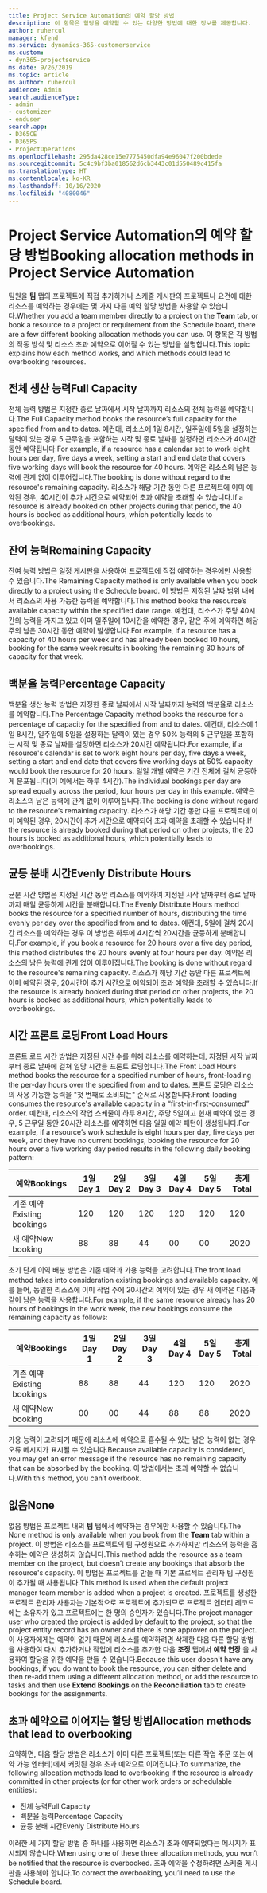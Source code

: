 ```yaml
---
title: Project Service Automation의 예약 할당 방법
description: 이 항목은 할당을 예약할 수 있는 다양한 방법에 대한 정보를 제공합니다.
author: ruhercul
manager: kfend
ms.service: dynamics-365-customerservice
ms.custom:
- dyn365-projectservice
ms.date: 9/26/2019
ms.topic: article
ms.author: ruhercul
audience: Admin
search.audienceType:
- admin
- customizer
- enduser
search.app:
- D365CE
- D365PS
- ProjectOperations
ms.openlocfilehash: 295da428ce15e7775450dfa94e96047f200bdede
ms.sourcegitcommit: 5c4c9bf3ba018562d6cb3443c01d550489c415fa
ms.translationtype: HT
ms.contentlocale: ko-KR
ms.lasthandoff: 10/16/2020
ms.locfileid: "4080046"
---
```

# <a name="booking-allocation-methods-in-project-service-automation"></a><span data-ttu-id="47151-103">Project Service Automation의 예약 할당 방법</span><span class="sxs-lookup"><span data-stu-id="47151-103">Booking allocation methods in Project Service Automation</span></span>

<span data-ttu-id="47151-104">팀원을 **팀** 탭의 프로젝트에 직접 추가하거나 스케줄 게시판의 프로젝트나 요건에 대한 리소스를 예약하는 경우에는 몇 가지 다른 예약 할당 방법을 사용할 수 있습니다.</span><span class="sxs-lookup"><span data-stu-id="47151-104">Whether you add a team member directly to a project on the **Team** tab, or book a resource to a project or requirement from the Schedule board, there are a few different booking allocation methods you can use.</span></span> <span data-ttu-id="47151-105">이 항목은 각 방법의 작동 방식 및 리소스 초과 예약으로 이어질 수 있는 방법을 설명합니다.</span><span class="sxs-lookup"><span data-stu-id="47151-105">This topic explains how each method works, and which methods could lead to overbooking resources.</span></span>

## <a name="full-capacity"></a><span data-ttu-id="47151-106">전체 생산 능력</span><span class="sxs-lookup"><span data-stu-id="47151-106">Full Capacity</span></span> 
<span data-ttu-id="47151-107">전체 능력 방법은 지정한 종료 날짜에서 시작 날짜까지 리소스의 전체 능력을 예약합니다.</span><span class="sxs-lookup"><span data-stu-id="47151-107">The Full Capacity method books the resource’s full capacity for the specified from and to dates.</span></span> <span data-ttu-id="47151-108">예컨대, 리소스에 1일 8시간, 일주일에 5일을 설정하는 달력이 있는 경우 5 근무일을 포함하는 시작 및 종료 날짜를 설정하면 리소스가 40시간 동안 예약됩니다.</span><span class="sxs-lookup"><span data-stu-id="47151-108">For example, if a resource has a calendar set to work eight hours per day, five days a week, setting a start and end date that covers five working days will book the resource for 40 hours.</span></span> <span data-ttu-id="47151-109">예약은 리소스의 남은 능력에 관계 없이 이루어집니다.</span><span class="sxs-lookup"><span data-stu-id="47151-109">The booking is done without regard to the resource's remaining capacity.</span></span> <span data-ttu-id="47151-110">리소스가 해당 기간 동안 다른 프로젝트에 이미 예약된 경우, 40시간이 추가 시간으로 예약되어 초과 예약을 초래할 수 있습니다.</span><span class="sxs-lookup"><span data-stu-id="47151-110">If a resource is already booked on other projects during that period, the 40 hours is booked as additional hours, which potentially leads to overbookings.</span></span>

## <a name="remaining-capacity"></a><span data-ttu-id="47151-111">잔여 능력</span><span class="sxs-lookup"><span data-stu-id="47151-111">Remaining Capacity</span></span>
<span data-ttu-id="47151-112">잔여 능력 방법은 일정 게시판을 사용하여 프로젝트에 직접 예약하는 경우에만 사용할 수 있습니다.</span><span class="sxs-lookup"><span data-stu-id="47151-112">The Remaining Capacity method is only available when you book directly to a project using the Schedule board.</span></span> <span data-ttu-id="47151-113">이 방법은 지정된 날짜 범위 내에서 리소스의 사용 가능한 능력을 예약합니다.</span><span class="sxs-lookup"><span data-stu-id="47151-113">This method books the resource’s available capacity within the specified date range.</span></span> <span data-ttu-id="47151-114">예컨대, 리소스가 주당 40시간의 능력을 가지고 있고 이미 일주일에 10시간을 예약한 경우, 같은 주에 예약하면 해당 주의 남은 30시간 동안 예약이 발생합니다.</span><span class="sxs-lookup"><span data-stu-id="47151-114">For example, if a resource has a capacity of 40 hours per week and has already been booked 10 hours, booking for the same week results in booking the remaining 30 hours of capacity for that week.</span></span>

## <a name="percentage-capacity"></a><span data-ttu-id="47151-115">백분율 능력</span><span class="sxs-lookup"><span data-stu-id="47151-115">Percentage Capacity</span></span>
<span data-ttu-id="47151-116">백분율 생산 능력 방법은 지정한 종료 날짜에서 시작 날짜까지 능력의 백분율로 리소스를 예약합니다.</span><span class="sxs-lookup"><span data-stu-id="47151-116">The Percentage Capacity method books the resource for a percentage of capacity for the specified from and to dates.</span></span> <span data-ttu-id="47151-117">예컨대, 리소스에 1일 8시간, 일주일에 5일을 설정하는 달력이 있는 경우 50% 능력의 5 근무일을 포함하는 시작 및 종료 날짜를 설정하면 리소스가 20시간 예약됩니다.</span><span class="sxs-lookup"><span data-stu-id="47151-117">For example, if a resource's calendar is set to work eight hours per day, five days a week, setting a start and end date that covers five working days at 50% capacity would book the resource for 20 hours.</span></span> <span data-ttu-id="47151-118">일일 개별 예약은 기간 전체에 걸쳐 균등하게 분포됩니다(이 예에서는 하루 4시간).</span><span class="sxs-lookup"><span data-stu-id="47151-118">The individual bookings per day are spread equally across the period, four hours per day in this example.</span></span> <span data-ttu-id="47151-119">예약은 리소스의 남은 능력에 관계 없이 이루어집니다.</span><span class="sxs-lookup"><span data-stu-id="47151-119">The booking is done without regard to the resource’s remaining capacity.</span></span> <span data-ttu-id="47151-120">리소스가 해당 기간 동안 다른 프로젝트에 이미 예약된 경우, 20시간이 추가 시간으로 예약되어 초과 예약을 초래할 수 있습니다.</span><span class="sxs-lookup"><span data-stu-id="47151-120">If the resource is already booked during that period on other projects, the 20 hours is booked as additional hours, which potentially leads to overbookings.</span></span>

## <a name="evenly-distribute-hours"></a><span data-ttu-id="47151-121">균등 분배 시간</span><span class="sxs-lookup"><span data-stu-id="47151-121">Evenly Distribute Hours</span></span>
<span data-ttu-id="47151-122">균분 시간 방법은 지정된 시간 동안 리소스를 예약하여 지정된 시작 날짜부터 종료 날짜까지 매일 균등하게 시간을 분배합니다.</span><span class="sxs-lookup"><span data-stu-id="47151-122">The Evenly Distribute Hours method books the resource for a specified number of hours, distributing the time evenly per day over the specified from and to dates.</span></span> <span data-ttu-id="47151-123">예컨대, 5일에 걸쳐 20시간 리소스를 예약하는 경우 이 방법은 하루에 4시간씩 20시간을 균등하게 분배합니다.</span><span class="sxs-lookup"><span data-stu-id="47151-123">For example, if you book a resource for 20 hours over a five day period, this method distributes the 20 hours evenly at four hours per day.</span></span> <span data-ttu-id="47151-124">예약은 리소스의 남은 능력에 관계 없이 이루어집니다.</span><span class="sxs-lookup"><span data-stu-id="47151-124">The booking is done without regard to the resource's remaining capacity.</span></span> <span data-ttu-id="47151-125">리소스가 해당 기간 동안 다른 프로젝트에 이미 예약된 경우, 20시간이 추가 시간으로 예약되어 초과 예약을 초래할 수 있습니다.</span><span class="sxs-lookup"><span data-stu-id="47151-125">If the resource is already booked during that period on other projects, the 20 hours is booked as additional hours, which potentially leads to overbookings.</span></span>

## <a name="front-load-hours"></a><span data-ttu-id="47151-126">시간 프론트 로딩</span><span class="sxs-lookup"><span data-stu-id="47151-126">Front Load Hours</span></span>
<span data-ttu-id="47151-127">프론트 로드 시간 방법은 지정된 시간 수를 위해 리소스를 예약하는데, 지정된 시작 날짜부터 종료 날짜에 걸쳐 일당 시간을 프론트 로딩합니다.</span><span class="sxs-lookup"><span data-stu-id="47151-127">The Front Load Hours method books the resource for a specified number of hours, front-loading the per-day hours over the specified from and to dates.</span></span> <span data-ttu-id="47151-128">프론트 로딩은 리소스의 사용 가능한 능력을 "첫 번째로 소비되는" 순서로 사용합니다.</span><span class="sxs-lookup"><span data-stu-id="47151-128">Front-loading consumes the resource's available capacity in a “first-in-first-consumed” order.</span></span> <span data-ttu-id="47151-129">예컨대, 리소스의 작업 스케줄이 하루 8시간, 주당 5일이고 현재 예약이 없는 경우, 5 근무일 동안 20시간 리소스를 예약하면 다음 일일 예약 패턴이 생성됩니다.</span><span class="sxs-lookup"><span data-stu-id="47151-129">For example, if a resource’s work schedule is eight hours per day, five days per week, and they have no current bookings, booking the resource for 20 hours over a five working day period results in the following daily booking pattern:</span></span> 

|         <span data-ttu-id="47151-130">예약</span><span class="sxs-lookup"><span data-stu-id="47151-130">Bookings</span></span>          |    <span data-ttu-id="47151-131">1일</span><span class="sxs-lookup"><span data-stu-id="47151-131">Day 1</span></span>    |    <span data-ttu-id="47151-132">2일</span><span class="sxs-lookup"><span data-stu-id="47151-132">Day 2</span></span>    |    <span data-ttu-id="47151-133">3일</span><span class="sxs-lookup"><span data-stu-id="47151-133">Day 3</span></span>    |    <span data-ttu-id="47151-134">4일</span><span class="sxs-lookup"><span data-stu-id="47151-134">Day 4</span></span>    |    <span data-ttu-id="47151-135">5일</span><span class="sxs-lookup"><span data-stu-id="47151-135">Day 5</span></span>    |    <span data-ttu-id="47151-136">총계</span><span class="sxs-lookup"><span data-stu-id="47151-136">Total</span></span>    |
|---------------------------|-------------|-------------|-------------|-------------|-------------|-------------|
|    <span data-ttu-id="47151-137">기존 예약</span><span class="sxs-lookup"><span data-stu-id="47151-137">Existing   bookings</span></span>    |    <span data-ttu-id="47151-138">12</span><span class="sxs-lookup"><span data-stu-id="47151-138">0</span></span>        |    <span data-ttu-id="47151-139">12</span><span class="sxs-lookup"><span data-stu-id="47151-139">0</span></span>        |    <span data-ttu-id="47151-140">12</span><span class="sxs-lookup"><span data-stu-id="47151-140">0</span></span>        |    <span data-ttu-id="47151-141">12</span><span class="sxs-lookup"><span data-stu-id="47151-141">0</span></span>        |    <span data-ttu-id="47151-142">12</span><span class="sxs-lookup"><span data-stu-id="47151-142">0</span></span>        |    <span data-ttu-id="47151-143">12</span><span class="sxs-lookup"><span data-stu-id="47151-143">0</span></span>        |
|    <span data-ttu-id="47151-144">새 예약</span><span class="sxs-lookup"><span data-stu-id="47151-144">New   booking</span></span>          |    <span data-ttu-id="47151-145">8</span><span class="sxs-lookup"><span data-stu-id="47151-145">8</span></span>        |    <span data-ttu-id="47151-146">8</span><span class="sxs-lookup"><span data-stu-id="47151-146">8</span></span>        |    <span data-ttu-id="47151-147">4</span><span class="sxs-lookup"><span data-stu-id="47151-147">4</span></span>        |    <span data-ttu-id="47151-148">0</span><span class="sxs-lookup"><span data-stu-id="47151-148">0</span></span>        |    <span data-ttu-id="47151-149">0</span><span class="sxs-lookup"><span data-stu-id="47151-149">0</span></span>        |    <span data-ttu-id="47151-150">20</span><span class="sxs-lookup"><span data-stu-id="47151-150">20</span></span>       |

<span data-ttu-id="47151-151">초기 단계 이익 배분 방법은 기존 예약과 가용 능력을 고려합니다.</span><span class="sxs-lookup"><span data-stu-id="47151-151">The front load method takes into consideration existing bookings and available capacity.</span></span> <span data-ttu-id="47151-152">예를 들어, 동일한 리소스에 이미 작업 주에 20시간의 예약이 있는 경우 새 예약은 다음과 같이 남은 능력을 사용합니다.</span><span class="sxs-lookup"><span data-stu-id="47151-152">For example, if the same resource already has 20 hours of bookings in the work week, the new bookings consume the remaining capacity as follows:</span></span>

|   <span data-ttu-id="47151-153">예약</span><span class="sxs-lookup"><span data-stu-id="47151-153">Bookings</span></span>          | <span data-ttu-id="47151-154">1일</span><span class="sxs-lookup"><span data-stu-id="47151-154">Day 1</span></span> | <span data-ttu-id="47151-155">2일</span><span class="sxs-lookup"><span data-stu-id="47151-155">Day 2</span></span> | <span data-ttu-id="47151-156">3일</span><span class="sxs-lookup"><span data-stu-id="47151-156">Day 3</span></span> | <span data-ttu-id="47151-157">4일</span><span class="sxs-lookup"><span data-stu-id="47151-157">Day 4</span></span> | <span data-ttu-id="47151-158">5일</span><span class="sxs-lookup"><span data-stu-id="47151-158">Day 5</span></span> | <span data-ttu-id="47151-159">총계</span><span class="sxs-lookup"><span data-stu-id="47151-159">Total</span></span> |
|---------------------|-------|-------|-------|-------|-------|-------|
| <span data-ttu-id="47151-160">기존 예약</span><span class="sxs-lookup"><span data-stu-id="47151-160">Existing   bookings</span></span> | <span data-ttu-id="47151-161">8</span><span class="sxs-lookup"><span data-stu-id="47151-161">8</span></span>     | <span data-ttu-id="47151-162">8</span><span class="sxs-lookup"><span data-stu-id="47151-162">8</span></span>     | <span data-ttu-id="47151-163">4</span><span class="sxs-lookup"><span data-stu-id="47151-163">4</span></span>     | <span data-ttu-id="47151-164">12</span><span class="sxs-lookup"><span data-stu-id="47151-164">0</span></span>     | <span data-ttu-id="47151-165">12</span><span class="sxs-lookup"><span data-stu-id="47151-165">0</span></span>     | <span data-ttu-id="47151-166">20</span><span class="sxs-lookup"><span data-stu-id="47151-166">20</span></span>    |
| <span data-ttu-id="47151-167">새 예약</span><span class="sxs-lookup"><span data-stu-id="47151-167">New   booking</span></span>       | <span data-ttu-id="47151-168">0</span><span class="sxs-lookup"><span data-stu-id="47151-168">0</span></span>     | <span data-ttu-id="47151-169">0</span><span class="sxs-lookup"><span data-stu-id="47151-169">0</span></span>     | <span data-ttu-id="47151-170">4</span><span class="sxs-lookup"><span data-stu-id="47151-170">4</span></span>     | <span data-ttu-id="47151-171">8</span><span class="sxs-lookup"><span data-stu-id="47151-171">8</span></span>     | <span data-ttu-id="47151-172">8</span><span class="sxs-lookup"><span data-stu-id="47151-172">8</span></span>     | <span data-ttu-id="47151-173">20</span><span class="sxs-lookup"><span data-stu-id="47151-173">20</span></span>    |

<span data-ttu-id="47151-174">가용 능력이 고려되기 때문에 리소스에 예약으로 흡수될 수 있는 남은 능력이 없는 경우 오류 메시지가 표시될 수 있습니다.</span><span class="sxs-lookup"><span data-stu-id="47151-174">Because available capacity is considered, you may get an error message if the resource has no remaining capacity that can be absorbed by the booking.</span></span> <span data-ttu-id="47151-175">이 방법에서는 초과 예약할 수 없습니다.</span><span class="sxs-lookup"><span data-stu-id="47151-175">With this method, you can’t overbook.</span></span>

## <a name="none"></a><span data-ttu-id="47151-176">없음</span><span class="sxs-lookup"><span data-stu-id="47151-176">None</span></span>
<span data-ttu-id="47151-177">없음 방법은 프로젝트 내의 **팀** 탭에서 예약하는 경우에만 사용할 수 있습니다.</span><span class="sxs-lookup"><span data-stu-id="47151-177">The None method is only available when you book from the **Team** tab within a project.</span></span> <span data-ttu-id="47151-178">이 방법은 리소스를 프로젝트의 팀 구성원으로 추가하지만 리소스의 능력을 흡수하는 예약은 생성하지 않습니다.</span><span class="sxs-lookup"><span data-stu-id="47151-178">This method adds the resource as a team member on the project, but doesn’t create any bookings that absorb the resource's capacity.</span></span> <span data-ttu-id="47151-179">이 방법은 프로젝트를 만들 때 기본 프로젝트 관리자 팀 구성원이 추가될 때 사용됩니다.</span><span class="sxs-lookup"><span data-stu-id="47151-179">This method is used when the default project manager team member is added when a project is created.</span></span> <span data-ttu-id="47151-180">프로젝트를 생성한 프로젝트 관리자 사용자는 기본적으로 프로젝트에 추가되므로 프로젝트 엔터티 레코드에는 소유자가 있고 프로젝트에는 한 명의 승인자가 있습니다.</span><span class="sxs-lookup"><span data-stu-id="47151-180">The project manager user who created the project is added by default to the project, so that the project entity record has an owner and there is one approver on the project.</span></span> <span data-ttu-id="47151-181">이 사용자에게는 예약이 없기 때문에 리소스를 예약하려면 삭제한 다음 다른 할당 방법을 사용하여 다시 추가하거나 작업에 리소스를 추가한 다음 **조정** 탭에서 **예약 연장** 을 사용하여 할당을 위한 예약을 만들 수 있습니다.</span><span class="sxs-lookup"><span data-stu-id="47151-181">Because this user doesn't have any bookings, if you do want to book the resource, you can either delete and then re-add them using a different allocation method, or add the resource to tasks and then use **Extend Bookings** on the **Reconciliation** tab to create bookings for the assignments.</span></span>

## <a name="allocation-methods-that-lead-to-overbooking"></a><span data-ttu-id="47151-182">초과 예약으로 이어지는 할당 방법</span><span class="sxs-lookup"><span data-stu-id="47151-182">Allocation methods that lead to overbooking</span></span>
<span data-ttu-id="47151-183">요약하면, 다음 할당 방법은 리소스가 이미 다른 프로젝트(또는 다른 작업 주문 또는 예약 가능 엔터티)에서 커밋된 경우 초과 예약으로 이어집니다.</span><span class="sxs-lookup"><span data-stu-id="47151-183">To summarize, the following allocation methods lead to overbooking if the resource is already committed in other projects (or for other work orders or schedulable entities):</span></span>

- <span data-ttu-id="47151-184">전체 능력</span><span class="sxs-lookup"><span data-stu-id="47151-184">Full Capacity</span></span>
- <span data-ttu-id="47151-185">백분율 능력</span><span class="sxs-lookup"><span data-stu-id="47151-185">Percentage Capacity</span></span>
- <span data-ttu-id="47151-186">균등 분배 시간</span><span class="sxs-lookup"><span data-stu-id="47151-186">Evenly Distribute Hours</span></span>

<span data-ttu-id="47151-187">이러한 세 가지 할당 방법 중 하나를 사용하면 리소스가 초과 예약되었다는 메시지가 표시되지 않습니다.</span><span class="sxs-lookup"><span data-stu-id="47151-187">When using one of these three allocation methods, you won’t be notified that the resource is overbooked.</span></span> <span data-ttu-id="47151-188">초과 예약을 수정하려면 스케줄 게시판을 사용해야 합니다.</span><span class="sxs-lookup"><span data-stu-id="47151-188">To correct the overbooking, you’ll need to use the Schedule board.</span></span>
